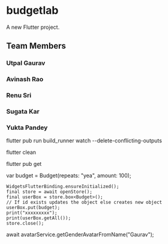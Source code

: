 # budgetlab

A new Flutter project.

## Team Members

### Utpal Gaurav
### Avinash Rao
### Renu Sri
### Sugata Kar
### Yukta Pandey


flutter pub run build_runner watch --delete-conflicting-outputs 

flutter clean

flutter pub get


var budget = Budget(repeats: "yea", amount: 100);

    WidgetsFlutterBinding.ensureInitialized();
    final store = await openStore();
    final userBox = store.box<Budget>();
    // If id exists updates the object else creates new object
    userBox.put(budget);
    print("xxxxxxxxx");
    print(userBox.getAll());
    store.close();

await avatarService.getGenderAvatarFromName("Gaurav");